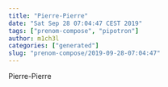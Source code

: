 ```yaml
---
title: "Pierre-Pierre"
date: "Sat Sep 28 07:04:47 CEST 2019"
tags: ["prenom-compose", "pipotron"]
author: m1ch3l
categories: ["generated"]
slug: "prenom-compose/2019-09-28-07:04:47"
---
```


Pierre-Pierre
